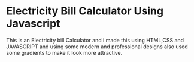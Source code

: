 # Electricity Bill Calculator Using Javascript
This is an Electricity bill Calculator and i made this using HTML,CSS and JAVASCRIPT and using some modern and professional designs also used some gradients to make it look more attractive.
